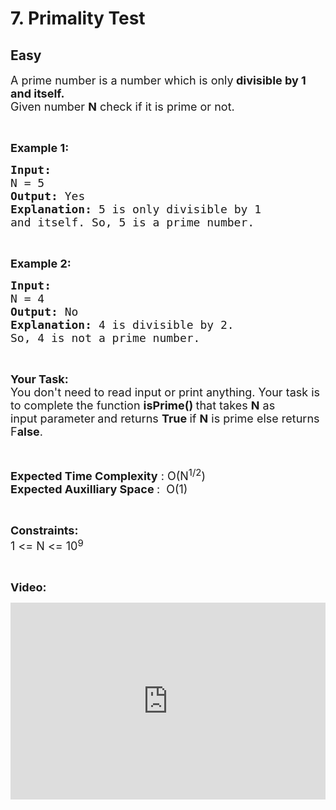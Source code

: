 # 7. Primality Test
## Easy 
<div class="problem-statement" style="user-select: auto;">
                <p style="user-select: auto;"></p><p style="user-select: auto;"><span style="font-size: 18px; user-select: auto;">A prime number is a number which is only<strong style="user-select: auto;"> divisible by 1 and itself.</strong><br style="user-select: auto;">
Given number <strong style="user-select: auto;">N</strong> check if it is prime or not. </span></p>

<p style="user-select: auto;">&nbsp;</p>

<p style="user-select: auto;"><span style="font-size: 18px; user-select: auto;"><strong style="user-select: auto;">Example 1:</strong></span></p>

<pre style="user-select: auto;"><span style="font-size: 18px; user-select: auto;"><strong style="user-select: auto;">Input:
</strong>N = 5
<strong style="user-select: auto;">Output: </strong>Yes
<strong style="user-select: auto;">Explanation: </strong>5 is only divisible by 1 
and itself. So, 5 is a prime number.</span></pre>

<p style="user-select: auto;">&nbsp;</p>

<p style="user-select: auto;"><span style="font-size: 18px; user-select: auto;"><strong style="user-select: auto;">Example 2:</strong></span></p>

<pre style="user-select: auto;"><span style="font-size: 18px; user-select: auto;"><strong style="user-select: auto;">Input:
</strong>N = 4
<strong style="user-select: auto;">Output: </strong>No
<strong style="user-select: auto;">Explanation: </strong>4 is divisible by 2. 
So, 4 is not a prime number.</span></pre>

<p style="user-select: auto;">&nbsp;</p>

<p style="user-select: auto;"><strong style="user-select: auto;"><span style="font-size: 18px; user-select: auto;">Your Task:</span></strong><br style="user-select: auto;">
<span style="font-size: 18px; user-select: auto;">You don't need to read input or print anything. Your task is to complete the function</span><span style="font-size: 18px; user-select: auto;"> <strong style="user-select: auto;">isPrime()&nbsp;</strong>that takes <strong style="user-select: auto;">N</strong> as input&nbsp;parameter<strong style="user-select: auto;"> </strong>and returns <strong style="user-select: auto;">True </strong>if <strong style="user-select: auto;">N</strong> is prime else returns F<strong style="user-select: auto;">alse</strong>.&nbsp;</span></p>

<p style="user-select: auto;">&nbsp;</p>

<p style="user-select: auto;"><span style="font-size: 18px; user-select: auto;"><strong style="user-select: auto;">Expected Time Complexity</strong> : O(N<sup style="user-select: auto;">1/2</sup>)<br style="user-select: auto;">
<strong style="user-select: auto;">Expected Auxilliary Space </strong>:&nbsp; O(1)</span></p>

<p style="user-select: auto;">&nbsp;</p>

<p style="user-select: auto;"><span style="font-size: 18px; user-select: auto;"><strong style="user-select: auto;">Constraints:</strong><br style="user-select: auto;">
1 &lt;= N &lt;= 10</span><sup style="user-select: auto;"><span style="font-size: 15px; user-select: auto;">9</span></sup></p>

<p style="user-select: auto;">&nbsp;</p>

<p style="user-select: auto;"><strong style="user-select: auto;"><span style="font-size: 18px; user-select: auto;">Video:</span></strong></p>

<p style="user-select: auto;"><iframe frameborder="0" height="315" src="https://www.youtube.com/embed/AaNUzEHiDpI" width="560" style="max-width: 100%; user-select: auto;"></iframe></p>

<p style="user-select: auto;">&nbsp;</p>
 <p style="user-select: auto;"></p>
            </div>